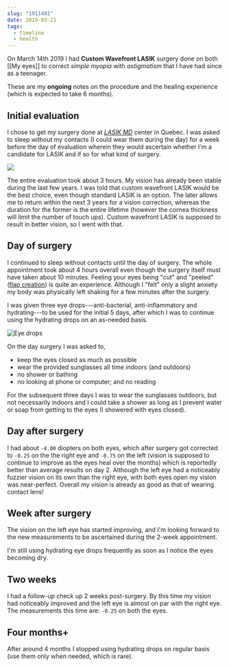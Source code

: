```yaml
---
slug: "1911401"
date: 2019-03-21
tags:
  - timeline
  - health
---
```


On March 14th 2019 I had **Custom Wavefront LASIK** surgery done on both [[My eyes]] to correct _simple myopia_ with _astigmatism_ that I have had since as a teenager.

These are my **ongoing** notes on the procedure and the healing experience (which is expected to take 6 months).

## Initial evaluation

I chose to get my surgery done at [_LASIK MD_](https://www.lasikmd.com) center
in Quebec. I was asked to sleep without my contacts (I could wear them during
the day) for a week before the day of evaluation wherein they would ascertain
whether I'm a candidate for LASIK and if so for what kind of surgery.

![](./static/lasik-quebec.jpg)

The entire evaluation took about 3 hours. My vision has already been stable
during the last few years. I was told that custom wavefront LASIK would be the
best choice, even though standard LASIK is an option. The later allows me to
return within the next 3 years for a vision correction, whereas the duration for
the former is the entire lifetime \(however the cornea thickness will limit the
number of touch ups\). Custom wavefront LASIK is supposed to result in better
vision, so I went with that.

## Day of surgery

I continued to sleep without contacts until the day of surgery. The whole
appointment took about 4 hours overall even though the surgery itself must have
taken about 10 minutes. Feeling your eyes being "cut" and "peeled" \([flap
creation](https://en.wikipedia.org/wiki/LASIK#Flap_creation)\) is quite an
experience. Although I "felt" only a slight anxiety my body was physically left
shaking for a few minutes after the surgery.

I was given three eye drops---anti-bacterial, anti-inflammatory and hydrating---to be used for the initial 5 days, after which I was to continue using the
hydrating drops on an as-needed basis.

![Eye drops](./static/lasik-drops.jpg)

On the day surgery I was asked to,

* keep the eyes closed as much as possible
* wear the provided sunglasses all time indoors \(and outdoors\)
* no shower or bathing
* no looking at phone or computer; and no reading

For the subsequent three days I was to wear the sunglasses outdoors,
but not necessarily indoors and I could take a shower as long as I prevent
water or soap from getting to the eyes \(I showered with eyes closed\).


## Day after surgery

I had about `-4.00` diopters on both eyes, which after surgery got corrected to
`-0.25` on the the right eye and `-0.75` on the left \(vision is supposed to
continue to improve as the eyes heal over the months\) which is reportedly
better than average results on day 2. Although the left eye had a noticeably
fuzzier vision on its own than the right eye, with both eyes open my vision was
near-perfect. Overall my vision is already as good as that of wearing contact
lens!

## Week after surgery

The vision on the left eye has started improving, and I'm looking forward to the
new measurements to be ascertained during the 2-week appointment.

I'm still using hydrating eye drops frequently as soon as I notice the eyes
becoming dry.

## Two weeks

I had a follow-up check up 2 weeks post-surgery. By this time my vision had
noticeably improved and the left eye is almost on par with the right eye. The
measurements this time are: `-0.25` on both the eyes.

## Four months+

After around 4 months I stopped using hydrating drops on regular basis (use them
only when needed, which is rare).
